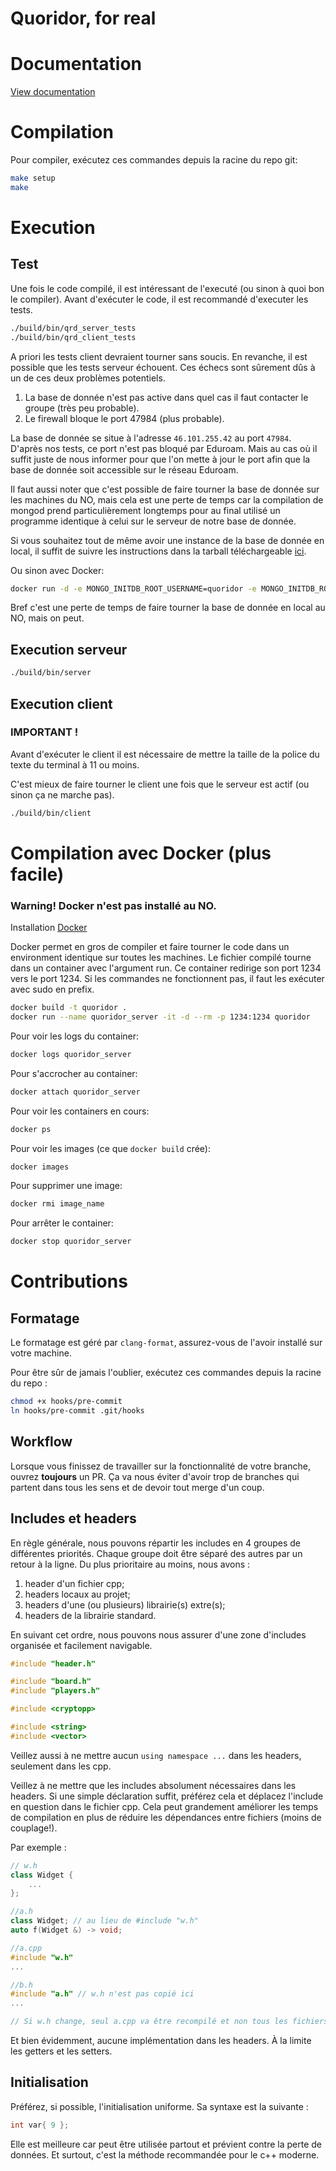 # Quoridor, for real

# Documentation

[View documentation](https://quoridor-doc.herokuapp.com/docs/html/index.html)


# Compilation

Pour compiler, exécutez ces commandes depuis la racine du repo git:

```bash
make setup
make
```

# Execution

## Test

Une fois le code compilé, il est intéressant de l'executé (ou sinon à quoi bon le compiler).
Avant d'exécuter le code, il est recommandé d'executer les tests.

```bash
./build/bin/qrd_server_tests
./build/bin/qrd_client_tests
```

A priori les tests client devraient tourner sans soucis. En revanche, il est possible que les tests serveur échouent. Ces échecs sont sûrement dûs à un de ces deux problèmes potentiels.

1. La base de donnée n'est pas active dans quel cas il faut contacter le groupe (très peu probable).
2. Le firewall bloque le port 47984 (plus probable).

La base de donnée se situe à l'adresse ```46.101.255.42``` au port ```47984```. D'après nos tests, ce port n'est pas bloqué par Eduroam. Mais au cas où il suffit juste de nous informer pour que l'on mette à jour le port afin que la base de donnée soit accessible sur le réseau Eduroam. 

Il faut aussi noter que c'est possible de faire tourner la base de donnée sur les machines du NO, mais cela est une perte de temps car la compilation de mongod prend particulièrement longtemps pour au final utilisé un programme identique à celui sur le serveur de notre base de donnée.

Si vous souhaitez tout de même avoir une instance de la base de donnée en local, il suffit de suivre les instructions dans la tarball téléchargeable [ici](https://www.mongodb.com/try/download/community?tck=docs_server). 

Ou sinon avec Docker: 
```bash
docker run -d -e MONGO_INITDB_ROOT_USERNAME=quoridor -e MONGO_INITDB_ROOT_PASSWORD=ulb123 -p 47984:27017 --name mongodb mongo:4.0.4
```

Bref c'est une perte de temps de faire tourner la base de donnée en local au NO, mais on peut.


## Execution serveur

```bash
./build/bin/server
```

## Execution client

### IMPORTANT !
Avant d'exécuter le client il est nécessaire de mettre la taille de la police du texte du terminal à 11 ou moins.

C'est mieux de faire tourner le client une fois que le serveur est actif (ou sinon ça ne marche pas).

```bash
./build/bin/client
```

# Compilation avec Docker (plus facile)

### Warning! Docker n'est pas installé au NO.

Installation [Docker](https://docs.docker.com/get-docker/)

Docker permet en gros de compiler et faire tourner le code dans un environment identique sur toutes les machines. 
Le fichier compilé tourne dans un container avec l'argument run. Ce container redirige son port 1234 vers le port 1234.
Si les commandes ne fonctionnent pas, il faut les exécuter avec sudo en prefix.
```bash
docker build -t quoridor .
docker run --name quoridor_server -it -d --rm -p 1234:1234 quoridor
```
Pour voir les logs du container:
```bash
docker logs quoridor_server
```
Pour s'accrocher au container:
```bash
docker attach quoridor_server
```
Pour voir les containers en cours:
```bash
docker ps
```
Pour voir les images (ce que ```docker build``` crée):
```bash
docker images
```
Pour supprimer une image:
```bash
docker rmi image_name
```
Pour arrêter le container:
```bash
docker stop quoridor_server
```

# Contributions

## Formatage

Le formatage est géré par `clang-format`, assurez-vous de
l'avoir installé sur votre machine.

Pour être sûr de jamais l'oublier, exécutez ces commandes
depuis la racine du repo :

```bash
chmod +x hooks/pre-commit
ln hooks/pre-commit .git/hooks
```

## Workflow

Lorsque vous finissez de travailler sur la fonctionnalité de votre branche, ouvrez **toujours** un PR. Ça va nous éviter d'avoir trop de branches qui partent dans tous les sens et de devoir tout merge d'un coup.

## Includes et headers

En règle générale, nous pouvons répartir les includes en 4 groupes de différentes priorités.
Chaque groupe doit être séparé des autres par un retour à la ligne. Du plus prioritaire au
moins, nous avons :

1. header d'un fichier cpp;
2. headers locaux au projet;
3. headers d'une (ou plusieurs) librairie(s) extre(s);
4. headers de la librairie standard.

En suivant cet ordre, nous pouvons nous assurer d'une zone d'includes organisée et facilement
navigable.

```cpp
#include "header.h"

#include "board.h"
#include "players.h"

#include <cryptopp>

#include <string>
#include <vector>
```

Veillez aussi à ne mettre aucun `using namespace ...` dans les headers, seulement dans les cpp.

Veillez à ne mettre que les includes absolument nécessaires dans les headers. Si
une simple déclaration suffit, préférez cela et déplacez l'include en question dans
le fichier cpp. Cela peut grandement améliorer les temps de compilation en plus de réduire les
dépendances entre fichiers (moins de couplage!).

Par exemple :
```cpp
// w.h
class Widget {
    ...
};

//a.h
class Widget; // au lieu de #include "w.h"
auto f(Widget &) -> void;

//a.cpp
#include "w.h"
...

//b.h
#include "a.h" // w.h n'est pas copié ici
...

// Si w.h change, seul a.cpp va être recompilé et non tous les fichiers qui incluent a.h.

```

Et bien évidemment, aucune implémentation dans les headers. À la limite les getters et les setters.

## Initialisation

Préférez, si possible, l'initialisation uniforme. Sa syntaxe est la suivante :

```cpp
int var{ 9 };
```

Elle est meilleure car peut être utilisée partout et prévient contre la perte de données.
Et surtout, c'est la méthode recommandée pour le c++ moderne.
